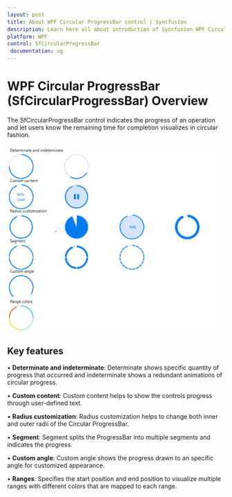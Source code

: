 ```yaml
---
layout: post
title: About WPF Circular ProgressBar control | Syncfusion
description: Learn here all about introduction of Syncfusion WPF Circular ProgressBar (SfCircularProgressBar) control, its elements and more details.
platform: WPF
control: SfCircularProgressBar
 documentation: ug
---
```


# WPF Circular ProgressBar (SfCircularProgressBar) Overview

The SfCircularProgressBar control indicates the progress of an operation and let users know the remaining time for completion visualizes in circular fashion.

![Circular ProgressBar - Overview](Overview_images/Overview.png)

## Key features

• **Determinate and indeterminate**: Determinate shows specific quantity of progress that occurred and indeterminate shows a redundant animations of circular progress.

• **Custom content**: Custom content helps to show the controls progress through user-defined text.

• **Radius customization**: Radius customization helps to change both inner and outer radii of the Circular ProgressBar.

• **Segment**: Segment splits the ProgressBar into multiple segments and indicates the progress.

• **Custom angle**: Custom angle shows the progress drawn to an specific angle for customized appearance.

• **Ranges**: Specifies the start position and end position to visualize multiple ranges with different colors that are mapped to each range.


